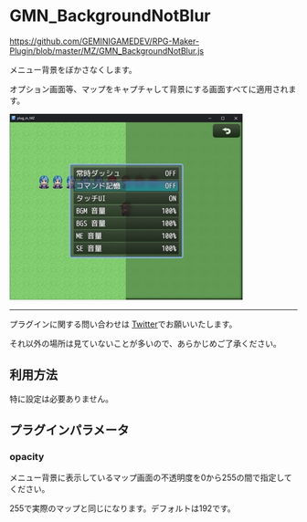 # GMN_BackgroundNotBlur

https://github.com/GEMINIGAMEDEV/RPG-Maker-Plugin/blob/master/MZ/GMN_BackgroundNotBlur.js

メニュー背景をぼかさなくします。

オプション画面等、マップをキャプチャして背景にする画面すべてに適用されます。

![利用例1](./GMN_BackgroundNotBlur/example.1.jpg)

---

プラグインに関する問い合わせは [Twitter](https://twitter.com/gemini_gamedev)でお願いいたします。

それ以外の場所は見ていないことが多いので、あらかじめご了承ください。

## 利用方法

特に設定は必要ありません。

## プラグインパラメータ

### opacity
メニュー背景に表示しているマップ画面の不透明度を0から255の間で指定してください。

255で実際のマップと同じになります。デフォルトは192です。